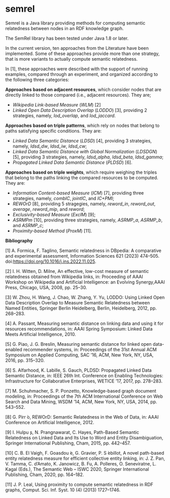 # semrel
Semrel is a Java library providing methods for computing semantic relatedness between nodes in an RDF knowledge graph.

The SemRel library has been tested under Java 1.8 or later.

In the current version, ten approaches from the Literature have been implemented.
Some of these approaches provide more than one strategy, that is more variants to actually compute semantic relatedness.

In [1], these approaches were described with the support of running examples, compared through an experiment, and organized according to the following three categories:

**Approaches based on adjacent resources**, which consider nodes that are directly linked to those compared (i.e., adjacent resources). They are; 
- _Wikipedia Link-based Measure_ (_WLM_) [2]
- _Linked Open Data Description Overlap_ (_LODDO_) [3], providing 2 strategies, namely, _lod_overlap_, and _lod_jaccard_.

**Approaches based on triple patterns**, which rely on nodes that belong to paths satisfying specific conditions. They are: 
- _Linked Data Semantic Distance_ (_LDSD_) [4], providing 3 strategies, namely, _ldsd_dw_, _ldsd_iw_, _ldsd_cw_;
- _Linked Data Semantic Distance with Global Normalization_ (_LDSDGN_) [5], providing 3 strategies, namely, _ldsd_alpha_, _ldsd_beta_, _ldsd_gamma_;
- _Propagated Linked Data Semantic Distance_ (_PLDSD_) [6].

**Approaches based on triple weights**, which require weighing the triples that belong to the paths linking the compared resources to be computed. They are: 
- _Information Content-based Measure_ (_ICM_) [7], providing three strategies, namely, _combIC_, _jointIC_, and _IC+PMI_;
- _REWOrD_ [8], providing 5 stragegies, namely, _reword_in_, _reword_out_, _average_, _reword_mip_, and _reword_;
- _Exclusivity-based Measure_ (_ExclM_) [9];
- _ASRMPm_ [10], providing three strategies, namely, _ASRMP_a_, _ASRMP_b_, and _ASRMP_c_;
- _Proximity-based Method_ (_ProxM_) [11].


**Bibliography**

[1] A. Formica, F. Taglino, Semantic relatedness in DBpedia: A comparative and experimental assessment, Information Sciences 621 (2023) 474–505. doi:https://doi.org/10.1016/j.ins.2022.11.025.

[2] I. H. Witten, D. Milne, An effective, low-cost measure of semantic relatedness obtained from Wikipedia links, in: Proceeding of AAAI Workshop on Wikipedia and Artificial Intelligence: an Evolving Synergy,AAAI Press, Chicago, USA, 2008, pp. 25–30.

[3] W. Zhou, H. Wang, J. Chao, W. Zhang, Y. Yu, LODDO: Using Linked Open Data Description Overlap to Measure Semantic Relatedness between Named Entities, Springer Berlin Heidelberg, Berlin, Heidelberg, 2012, pp. 268–283.

[4] A. Passant, Measuring semantic distance on linking data and using it for resources recommendations, in: AAAI Spring Symposium: Linked Data Meets Artificial Intelligence, 2010.

[5] G. Piao, J. G. Breslin, Measuring semantic distance for linked open data-enabled recommender systems, in: Proceedings of the 31st Annual ACM Symposium on Applied Computing, SAC ’16, ACM, New York, NY, USA, 2016, pp. 315–320.

[6] S. Alfarhood, K. Labille, S. Gauch, PLDSD: Propagated Linked Data Semantic Distance, in: IEEE 26th Int. Conference on Enabling Technologies: Infrastructure for Collaborative Enterprises, WETICE ’17, 2017, pp. 278–283.

[7] M. Schuhmacher, S. P. Ponzetto, Knowledge-based graph document modeling, in: Proceedings of the 7th ACM International Conference on Web Search and Data Mining, WSDM ’14, ACM, New York, NY, USA, 2014, pp. 543–552.

[8] G. Pirr ́o, REWOrD: Semantic Relatedness in the Web of Data, in: AAAI Conference on Artificial Intelligence, 2012.

[9] I. Hulpu ̧s, N. Prangnawarat, C. Hayes, Path-Based Semantic Relatedness on Linked Data and Its Use to Word and Entity Disambiguation, Springer International Publishing, Cham, 2015, pp. 442–457.

[10] C. B. El Vaigh, F. Goasdou ́e, G. Gravier, P. S ́ebillot, A novel path-based entity relatedness measure for efficient collective entity linking, in: J. Z. Pan, V. Tamma, C. d’Amato, K. Janowicz, B. Fu, A. Polleres, O. Seneviratne, L. Kagal (Eds.), The Semantic Web – ISWC 2020, Springer International Publishing, Cham, 2020, pp. 164–182.

[11] J. P. Leal, Using proximity to compute semantic relatedness in RDF graphs, Comput. Sci. Inf. Syst. 10 (4) (2013) 1727–1746.
